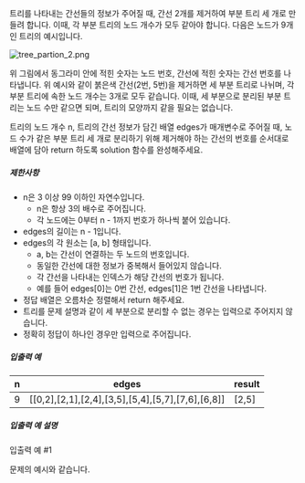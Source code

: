 트리를 나타내는 간선들의 정보가 주어질 때, 간선 2개를 제거하여 부분 트리 세 개로 만들려 합니다. 이때, 각 부분 트리의 노드 개수가 모두 같아야 합니다. 다음은 노드가 9개인 트리의 예시입니다.

![tree_partion_2.png](https://grepp-programmers.s3.ap-northeast-2.amazonaws.com/files/production/918ec61b-c077-4a75-87f4-9b9439059541/tree_partion_2.png)

위 그림에서 동그라미 안에 적힌 숫자는 노드 번호, 간선에 적힌 숫자는 간선 번호를 나타냅니다. 위 예시와 같이 붉은색 간선(2번, 5번)을 제거하면 세 부분 트리로 나뉘며, 각 부분 트리에 속한 노드 개수는 3개로 모두 같습니다. 이때, 세 부분으로 분리된 부분 트리는 노드 수만 같으면 되며, 트리의 모양까지 같을 필요는 없습니다.

트리의 노드 개수 n, 트리의 간선 정보가 담긴 배열 edges가 매개변수로 주어질 때, 노드 수가 같은 부분 트리 세 개로 분리하기 위해 제거해야 하는 간선의 번호를 순서대로 배열에 담아 return 하도록 solution 함수를 완성해주세요.

##### 제한사항

- n은 3 이상 99 이하인 자연수입니다.
  - n은 항상 3의 배수로 주어집니다.
  - 각 노드에는 0부터 n - 1까지 번호가 하나씩 붙어 있습니다.
- edges의 길이는 n - 1입니다.
- edges의 각 원소는 [a, b] 형태입니다.
  - a, b는 간선이 연결하는 두 노드의 번호입니다.
  - 동일한 간선에 대한 정보가 중복해서 들어있지 않습니다.
  - 각 간선을 나타내는 인덱스가 해당 간선의 번호가 됩니다.
  - 예를 들어 edges[0]는 0번 간선, edges[1]은 1번 간선을 나타냅니다.
- 정답 배열은 오름차순 정렬해서 return 해주세요.
- 트리를 문제 설명과 같이 세 부분으로 분리할 수 없는 경우는 입력으로 주어지지 않습니다.
- 정확히 정답이 하나인 경우만 입력으로 주어집니다.

##### 입출력 예

| n    | edges                                             | result |
| ---- | ------------------------------------------------- | ------ |
| 9    | [[0,2],[2,1],[2,4],[3,5],[5,4],[5,7],[7,6],[6,8]] | [2,5]  |

##### 입출력 예 설명

입출력 예 #1

문제의 예시와 같습니다.